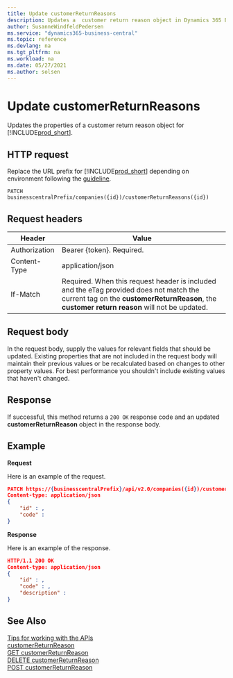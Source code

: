 ```yaml
---
title: Update customerReturnReasons
description: Updates a  customer return reason object in Dynamics 365 Business Central.
author: SusanneWindfeldPedersen
ms.service: "dynamics365-business-central"
ms.topic: reference
ms.devlang: na
ms.tgt_pltfrm: na
ms.workload: na
ms.date: 05/27/2021
ms.author: solsen
---
```


<!-- NOTE: This article is an auto-generated stub from the metadata file. -->
<!-- The sections marked with an EDIT_IS_REQUIRED require manual editing. -->
# Update customerReturnReasons

Updates the properties of a customer return reason object for [!INCLUDE[prod_short](../../../includes/prod_short.md)].

## HTTP request

Replace the URL prefix for [!INCLUDE[prod_short](../../../includes/prod_short.md)] depending on environment following the [guideline](../../v2.0/endpoints-apis-for-dynamics.md).
<!-- START>EDIT_IS_REQUIRED. There URL for accessing the endpoint might be different or there might be more than one-->
```
PATCH businesscentralPrefix/companies({id})/customerReturnReasons({id})
```
<!-- END>EDIT_IS_REQUIRED-->
## Request headers

|Header|Value|
|------|-----|
|Authorization  |Bearer {token}. Required. |
|Content-Type  |application/json|
|If-Match      |Required. When this request header is included and the eTag provided does not match the current tag on the **customerReturnReason**, the **customer return reason** will not be updated. |

## Request body

In the request body, supply the values for relevant fields that should be updated. Existing properties that are not included in the request body will maintain their previous values or be recalculated based on changes to other property values. For best performance you shouldn't include existing values that haven't changed.

## Response

If successful, this method returns a ```200 OK``` response code and an updated **customerReturnReason** object in the response body.

## Example

**Request**

Here is an example of the request.
<!-- START>EDIT_IS_REQUIRED. There URL for accessing the endpoint might be different. Fill in the property values) -->
```json
PATCH https://{businesscentralPrefix}/api/v2.0/companies({id})/customerReturnReasons({id})
Content-type: application/json
{
    "id" : ,
    "code" :
}
```
<!-- END>EDIT_IS_REQUIRED -->
**Response**

Here is an example of the response.

<!-- START>EDIT_IS_REQUIRED. Fill in values for properties -->
```json
HTTP/1.1 200 OK
Content-type: application/json
{
    "id" : ,
    "code" : ,
    "description" :
}
```
<!-- END>EDIT_IS_REQUIRED-->
## See Also

[Tips for working with the APIs](/dynamics365/business-central/dev-itpro/developer/devenv-connect-apps-tips)  
[customerReturnReason](../resources/dynamics_customerReturnReason.md)  
[GET customerReturnReason](dynamics_customerreturnreason_get.md)  
[DELETE customerReturnReason](dynamics_customerreturnreason_delete.md)  
[POST customerReturnReason](dynamics_customerreturnreason_create.md)  
